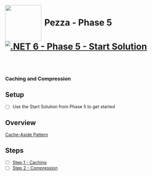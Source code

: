 <img align="left" width="116" height="116" src="pezza-logo.png" />

# &nbsp;**Pezza - Phase 5** [![.NET 6 - Phase 5 - Start Solution](https://github.com/entelect-incubator/.NET/actions/workflows/dotnet-phase5-startsolution.yml/badge.svg)](https://github.com/entelect-incubator/.NET/actions/workflows/dotnet-phase5-startsolution.yml)

<br/><br/>

### **Caching and Compression**

## **Setup**

- [ ] Use the Start Solution from Phase 5 to get started

## **Overview**

[Cache-Aside Pattern](https://docs.microsoft.com/en-us/azure/architecture/patterns/cache-aside)

## **Steps**

- [ ] [Step 1 - Caching](https://github.com/entelect-incubator/.NET/tree/master/Phase%205/Step%201)
- [ ] [Step 2 - Compression](https://github.com/entelect-incubator/.NET/tree/master/Phase%205/Step%202)